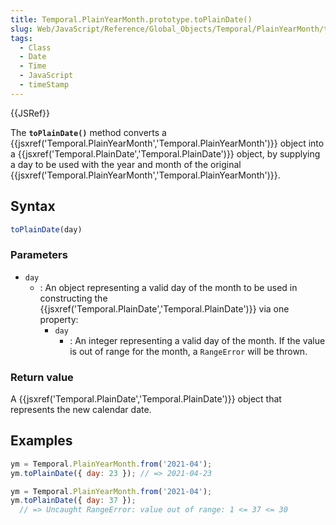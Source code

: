 ```yaml
---
title: Temporal.PlainYearMonth.prototype.toPlainDate()
slug: Web/JavaScript/Reference/Global_Objects/Temporal/PlainYearMonth/toPlainDate
tags:
  - Class
  - Date
  - Time
  - JavaScript
  - timeStamp
---
```

{{JSRef}}

The **`toPlainDate()`** method converts a
{{jsxref('Temporal.PlainYearMonth','Temporal.PlainYearMonth')}}
object into a
{{jsxref('Temporal.PlainDate','Temporal.PlainDate')}} object,
by supplying a day to be used with the year and month of the original
{{jsxref('Temporal.PlainYearMonth','Temporal.PlainYearMonth')}}.

## Syntax

```js
toPlainDate(day)
```

### Parameters

- `day`
  - : An object representing a valid day of the month to be used in constructing
    the {{jsxref('Temporal.PlainDate','Temporal.PlainDate')}}
    via one property:
    - `day`
      - : An integer representing a valid day of the month. If the value is out
        of range for the month, a `RangeError` will be thrown.

### Return value

A {{jsxref('Temporal.PlainDate','Temporal.PlainDate')}}
object that represents the new calendar date.

## Examples

```js
ym = Temporal.PlainYearMonth.from('2021-04');
ym.toPlainDate({ day: 23 }); // => 2021-04-23
```

```js
ym = Temporal.PlainYearMonth.from('2021-04');
ym.toPlainDate({ day: 37 });
  // => Uncaught RangeError: value out of range: 1 <= 37 <= 30
```
